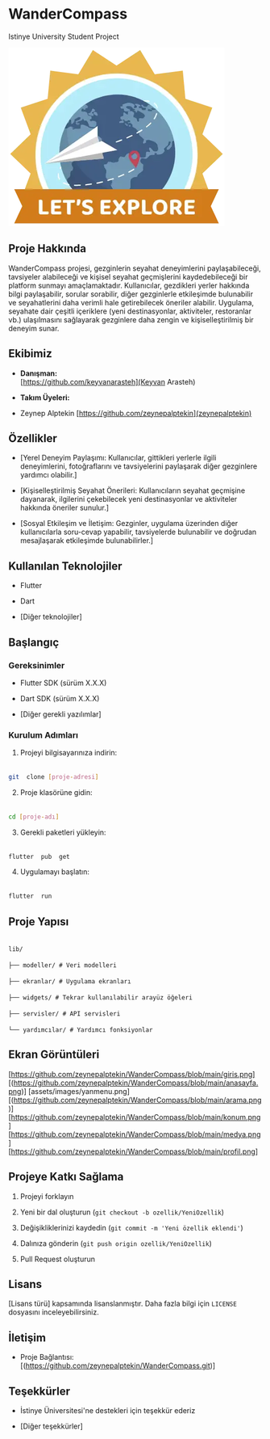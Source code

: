 # WanderCompass
Istinye University Student Project
  

![WanderCompass](logo.webp)

  

## Proje Hakkında

WanderCompass projesi, gezginlerin seyahat deneyimlerini paylaşabileceği, tavsiyeler alabileceği ve kişisel seyahat geçmişlerini kaydedebileceği bir platform sunmayı amaçlamaktadır. Kullanıcılar, gezdikleri yerler hakkında bilgi paylaşabilir, sorular sorabilir, diğer gezginlerle etkileşimde bulunabilir ve seyahatlerini daha verimli hale getirebilecek öneriler alabilir. Uygulama, seyahate dair çeşitli içeriklere (yeni destinasyonlar, aktiviteler, restoranlar vb.) ulaşılmasını sağlayarak gezginlere daha zengin ve kişiselleştirilmiş bir deneyim sunar.

  

## Ekibimiz

-  **Danışman:**  
[https://github.com/keyvanarasteh](Keyvan Arasteh)


-  **Takım Üyeleri:**

- Zeynep Alptekin [https://github.com/zeynepalptekin](zeynepalptekin)

  

## Özellikler

- [Yerel Deneyim Paylaşımı: Kullanıcılar, gittikleri yerlerle ilgili deneyimlerini, fotoğraflarını ve tavsiyelerini paylaşarak diğer gezginlere yardımcı olabilir.]

- [Kişiselleştirilmiş Seyahat Önerileri: Kullanıcıların seyahat geçmişine dayanarak, ilgilerini çekebilecek yeni destinasyonlar ve aktiviteler hakkında öneriler sunulur.]

- [Sosyal Etkileşim ve İletişim: Gezginler, uygulama üzerinden diğer kullanıcılarla soru-cevap yapabilir, tavsiyelerde bulunabilir ve doğrudan mesajlaşarak etkileşimde bulunabilirler.]

  

## Kullanılan Teknolojiler

- Flutter

- Dart

- [Diğer teknolojiler]

  

## Başlangıç

  

### Gereksinimler

- Flutter SDK (sürüm X.X.X)

- Dart SDK (sürüm X.X.X)

- [Diğer gerekli yazılımlar]

  

### Kurulum Adımları

1. Projeyi bilgisayarınıza indirin:

```bash

git  clone [proje-adresi]

```

  

2. Proje klasörüne gidin:

```bash

cd [proje-adı]

```

  

3. Gerekli paketleri yükleyin:

```bash

flutter  pub  get

```

  

4. Uygulamayı başlatın:

```bash

flutter  run

```

  

## Proje Yapısı

```

lib/

├── modeller/ # Veri modelleri

├── ekranlar/ # Uygulama ekranları

├── widgets/ # Tekrar kullanılabilir arayüz öğeleri

├── servisler/ # API servisleri

└── yardımcılar/ # Yardımcı fonksiyonlar

```

  

## Ekran Görüntüleri

[https://github.com/zeynepalptekin/WanderCompass/blob/main/giris.png]
[(https://github.com/zeynepalptekin/WanderCompass/blob/main/anasayfa.png)]
[assets/images/yanmenu.png]
[(https://github.com/zeynepalptekin/WanderCompass/blob/main/arama.png)]
[https://github.com/zeynepalptekin/WanderCompass/blob/main/konum.png]
[https://github.com/zeynepalptekin/WanderCompass/blob/main/medya.png]
[https://github.com/zeynepalptekin/WanderCompass/blob/main/profil.png]
  

## Projeye Katkı Sağlama

1. Projeyi forklayın

2. Yeni bir dal oluşturun (`git checkout -b ozellik/YeniOzellik`)

3. Değişikliklerinizi kaydedin (`git commit -m 'Yeni özellik eklendi'`)

4. Dalınıza gönderin (`git push origin ozellik/YeniOzellik`)

5. Pull Request oluşturun

  

## Lisans

[Lisans türü] kapsamında lisanslanmıştır. Daha fazla bilgi için `LICENSE` dosyasını inceleyebilirsiniz.

  

## İletişim

- Proje Bağlantısı: [(https://github.com/zeynepalptekin/WanderCompass.git)]

  

## Teşekkürler

- İstinye Üniversitesi'ne destekleri için teşekkür ederiz

- [Diğer teşekkürler]

  
